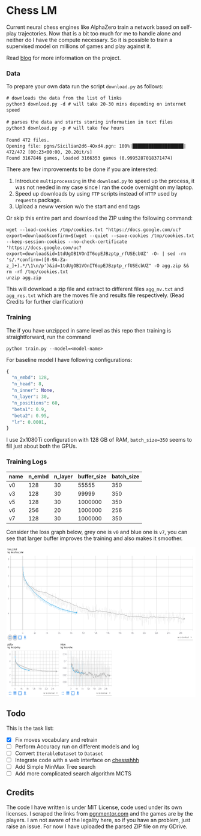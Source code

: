 # Chess LM

Current neural chess engines like AlphaZero train a network based on self-play trajectories. Now that is a bit too much for me to handle alone and neither do I have the compute necessary. So it is possible to train a supervised model on millions of games and play against it.

Read [blog](https://yashbonde.github.io/blogs/chess-lm.html) for more information on the project.

### Data

To prepare your own data run the script `download.py` as follows:
```
# downloads the data from the list of links
python3 download.py -d # will take 20-30 mins depending on internet speed

# parses the data and starts storing information in text files
python3 download.py -p # will take few hours

Found 472 files.
Opening file: pgns/Sicilian2d6-4Qxd4.pgn: 100%|███████████████████| 472/472 [00:23<00:00, 20.20it/s]
Found 3167846 games, loaded 3166353 games (0.9995287018371474)
```

There are few improvements to be done if you are interested:

1. Introduce `multiprocessing` in the `download.py` to speed up the process, it was not needed in my case since I ran the code overnight on my laptop.
2. Speed up downloads by using `FTP` scripts instead of `HTTP` used by `requests` package.
3. Upload a neww version w/o the start and end tags

Or skip this entire part and download the ZIP using the following command:
```
wget --load-cookies /tmp/cookies.txt "https://docs.google.com/uc?export=download&confirm=$(wget --quiet --save-cookies /tmp/cookies.txt --keep-session-cookies --no-check-certificate 'https://docs.google.com/uc?export=download&id=1tdUgOB1VOnIT6opEJBzptp_rfUSEcbUZ' -O- | sed -rn 's/.*confirm=([0-9A-Za-z_]+).*/\1\n/p')&id=1tdUgOB1VOnIT6opEJBzptp_rfUSEcbUZ" -O agg.zip && rm -rf /tmp/cookies.txt
unzip agg.zip
```

This will download a zip file and extract to different files `agg_mv.txt` and `agg_res.txt` which are the moves file and results file respectively. (Read Credits for further clarification)

### Training

The if you have unzipped in same level as this repo then training is straightforward, run the command
```
python train.py --model=<model-name>
```

For baseline model I have following configurations:
```python
{
  "n_embd": 128,
  "n_head": 8,
  "n_inner": None,
  "n_layer": 30,
  "n_positions": 60,
  "beta1": 0.9,
  "beta2": 0.95,
  "lr": 0.0001,
}
```

I use 2x1080Ti configuration with 128 GB of RAM, `batch_size=350` seems to fill just about both the GPUs.

### Training Logs

|name|n_embd|n_layer|buffer_size|batch_size|
|-|-|-|-|-|
|v0|128|30|55555|350|
|v3|128|30|99999|350|
|v5|128|30|1000000|350|
|v6|256|20|1000000|256|
|v7|128|30|1000000|350|

Consider the loss graph below, grey one is `v0` and blue one is `v7`, you can see that larger buffer improves the training and also makes it smoother.

<img src="assets/loss.png" height=400px>

## Todo

This is the task list:
- [x] Fix moves vocabulary and retrain
- [ ] Perform Accuracy run on different models and log
- [ ] Convert `IterableDataset` to `Dataset`
- [ ] Integrate code with a web interface on [chessshhh](https://github.com/yashbonde/chessshhh)
- [ ] Add Simple MinMax Tree search
- [ ] Add more complicated search algorithm MCTS

## Credits

The code I have written is under MIT License, code used under its own licenses. I scraped the links from [pgnmentor.com](https://www.pgnmentor.com/files.html) and the games are by the players. I am not aware of the legality here, so if you have an problem, just raise an issue. For now I have uploaded the parsed ZIP file on my GDrive.
